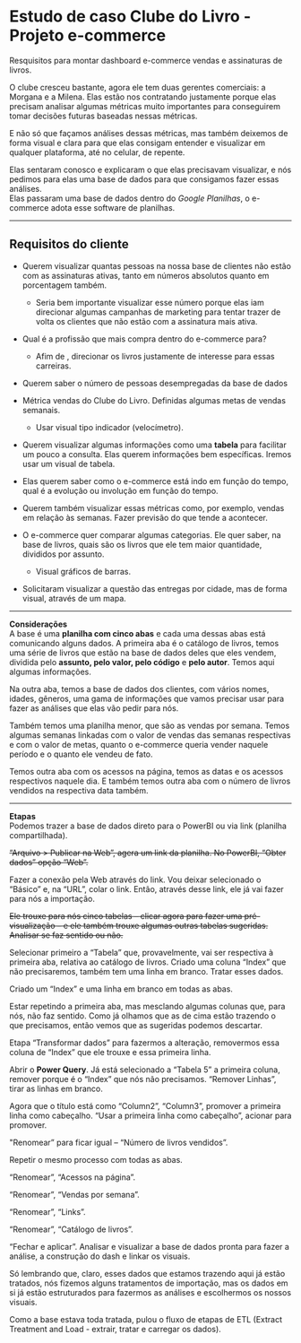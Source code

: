 # Estudo de caso Clube do Livro - Projeto e-commerce

Resquisitos para montar dashboard e-commerce vendas e assinaturas de livros.

O clube cresceu bastante, agora ele tem duas gerentes comerciais: a Morgana e a Milena. Elas estão nos contratando justamente porque elas precisam analisar algumas métricas muito importantes para conseguirem tomar decisões futuras baseadas nessas métricas.

E não só que façamos análises dessas métricas, mas também deixemos de forma visual e clara para que elas consigam entender e visualizar em qualquer plataforma, até no celular, de repente.

Elas sentaram conosco e explicaram o que elas precisavam visualizar, e nós pedimos para elas uma base de dados para que consigamos fazer essas análises.  
Elas passaram uma base de dados dentro do _Google Planilhas_, o e-commerce adota esse software de planilhas.
_______
## Requisitos do cliente
- Querem visualizar quantas pessoas na nossa base de clientes não estão com as assinaturas ativas, tanto em números absolutos quanto em porcentagem também.
  - Seria bem importante visualizar esse número porque elas iam direcionar algumas campanhas de marketing para tentar trazer de volta os clientes que não estão com a assinatura mais ativa.

- Qual é a profissão que mais compra dentro do e-commerce para?
  - Afim de , direcionar os livros justamente de interesse para essas carreiras.

- Querem saber o número de pessoas desempregadas da base de dados

- Métrica vendas do Clube do Livro. Definidas algumas metas de vendas semanais.
  - Usar visual tipo indicador (velocímetro).

- Querem visualizar algumas informações como uma **tabela** para facilitar um pouco a consulta. Elas querem informações bem específicas. Iremos usar um visual de tabela.

- Elas querem saber como o e-commerce está indo em função do tempo, qual é a evolução ou involução em função do tempo.
- Querem também visualizar essas métricas como, por exemplo, vendas em relação às semanas. Fazer previsão do que tende a acontecer.

- O e-commerce quer comparar algumas categorias. Ele quer saber, na base de livros, quais são os livros que ele tem maior quantidade, divididos por assunto.
  - Visual gráficos de barras.

- Solicitaram visualizar a questão das entregas por cidade, mas de forma visual, através de um mapa.
________
**Considerações**  
A base é uma **planilha com cinco abas** e cada uma dessas abas está comunicando alguns dados. A primeira aba é o catálogo de livros, temos uma série de livros que estão na base de dados deles que eles vendem, dividida pelo **assunto, pelo valor, pelo código** e **pelo autor**. Temos aqui algumas informações.

Na outra aba, temos a base de dados dos clientes, com vários nomes, idades, gêneros, uma gama de informações que vamos precisar usar para fazer as análises que elas vão pedir para nós.

Também temos uma planilha menor, que são as vendas por semana. Temos algumas semanas linkadas com o valor de vendas das semanas respectivas e com o valor de metas, quanto o e-commerce queria vender naquele período e o quanto ele vendeu de fato.

Temos outra aba com os acessos na página, temos as datas e os acessos respectivos naquele dia. E também temos outra aba com o número de livros vendidos na respectiva data também.  
______
**Etapas**  
Podemos trazer a base de dados direto para o PowerBI ou via link (planilha compartilhada).  

~~“Arquivo > Publicar na Web”, agera um link da planilha. No PowerBI, “Obter dados” opção “Web”.~~

Fazer a conexão pela Web através do link. Vou deixar selecionado o “Básico” e, na “URL”, colar o link. Então, através desse link, ele já vai fazer para nós a importação.

~~Ele trouxe para nós cinco tabelas – clicar agora para fazer uma pré-visualização – e ele também trouxe algumas outras tabelas sugeridas. Analisar se faz sentido ou não.~~

Selecionar primeiro a “Tabela” que, provavelmente, vai ser respectiva à primeira aba, relativa ao catálogo de livros. Criado uma coluna “Index” que não precisaremos, também tem uma linha em branco. Tratar esses dados.  

Criado um “Index” e uma linha em branco em todas as abas.  

Estar repetindo a primeira aba, mas mesclando algumas colunas que, para nós, não faz sentido. Como já olhamos que as de cima estão trazendo o que precisamos, então vemos que as sugeridas podemos descartar.  

Etapa “Transformar dados” para fazermos a alteração, removermos essa coluna de “Index” que ele trouxe e essa primeira linha.

Abrir o **Power Query**. Já está selecionado a “Tabela 5” a primeira coluna, remover porque é o “Index” que nós não precisamos. “Remover Linhas”, tirar as linhas em branco.

Agora que o título está como “Column2”, “Column3”, promover a primeira linha como cabeçalho. “Usar a primeira linha como cabeçalho”, acionar para promover.

"Renomear” para ficar igual – “Número de livros vendidos”.

Repetir o mesmo processo com todas as abas.

“Renomear”, “Acessos na página”. 

“Renomear”, “Vendas por semana”.

“Renomear”, “Links”.

“Renomear”, “Catálogo de livros”.

“Fechar e aplicar”. Analisar e visualizar a base de dados pronta para fazer a análise, a construção do dash e linkar os visuais.

Só lembrando que, claro, esses dados que estamos trazendo aqui já estão tratados, nós fizemos alguns tratamentos de importação, mas os dados em si já estão estruturados para fazermos as análises e escolhermos os nossos visuais.

Como a base estava toda tratada, pulou o fluxo de etapas de ETL (Extract Treatment and Load - extrair, tratar e carregar os dados).
